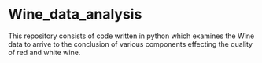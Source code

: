 # Wine_data_analysis
This repository consists of code written in python which examines the Wine data to arrive to the conclusion of various components effecting the quality of red and white wine.
